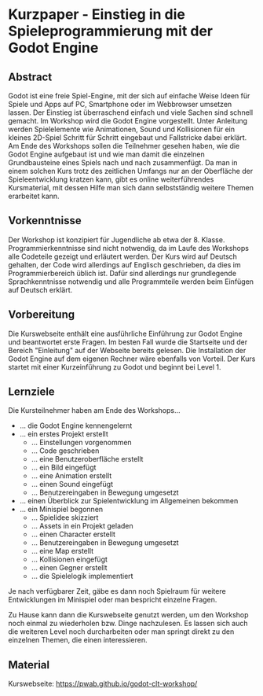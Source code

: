 # Kurzpaper - Einstieg in die Spieleprogrammierung mit der Godot Engine

## Abstract

Godot ist eine freie Spiel-Engine, mit der sich auf einfache Weise Ideen für Spiele und Apps auf PC, Smartphone oder im Webbrowser umsetzen lassen. Der Einstieg ist überraschend einfach und viele Sachen sind schnell gemacht. Im Workshop wird die Godot Engine vorgestellt. Unter Anleitung werden Spielelemente wie Animationen, Sound und Kollisionen für ein kleines 2D-Spiel Schritt für Schritt eingebaut und Fallstricke dabei erklärt. Am Ende des Workshops sollen die Teilnehmer gesehen haben, wie die Godot Engine aufgebaut ist und wie man damit die einzelnen Grundbausteine eines Spiels nach und nach zusammenfügt. Da man in einem solchen Kurs trotz des zeitlichen Umfangs nur an der Oberfläche der Spieleentwicklung kratzen kann, gibt es online weiterführendes Kursmaterial, mit dessen Hilfe man sich dann selbstständig weitere Themen erarbeitet kann.

## Vorkenntnisse

Der Workshop ist konzipiert für Jugendliche ab etwa der 8. Klasse. Programmierkenntnisse sind nicht notwendig, da im Laufe des Workshops alle Codeteile gezeigt und erläutert werden. Der Kurs wird auf Deutsch gehalten, der Code wird allerdings auf Englisch geschrieben, da dies im Programmierbereich üblich ist. Dafür sind allerdings nur grundlegende Sprachkenntnisse notwendig und alle Programmteile werden beim Einfügen auf Deutsch erklärt.

## Vorbereitung

Die Kurswebseite enthält eine ausführliche Einführung zur Godot Engine und beantwortet erste Fragen. Im besten Fall wurde die Startseite und der Bereich "Einleitung" auf der Webseite bereits gelesen. Die Installation der Godot Engine auf dem eigenen Rechner wäre ebenfalls von Vorteil. Der Kurs startet mit einer Kurzeinführung zu Godot und beginnt bei Level 1.

## Lernziele

Die Kursteilnehmer haben am Ende des Workshops...

- ... die Godot Engine kennengelernt
- ... ein erstes Projekt erstellt
  - ... Einstellungen vorgenommen
  - ... Code geschrieben
  - ... eine Benutzeroberfläche erstellt
  - ... ein Bild eingefügt
  - ... eine Animation erstellt
  - ... einen Sound eingefügt
  - ... Benutzereingaben in Bewegung umgesetzt
- ... einen Überblick zur Spielentwicklung im Allgemeinen bekommen
- ... ein Minispiel begonnen
  - ... Spielidee skizziert
  - ... Assets in ein Projekt geladen
  - ... einen Character erstellt
  - ... Benutzereingaben in Bewegung umgesetzt
  - ... eine Map erstellt
  - ... Kollisionen eingefügt
  - ... einen Gegner erstellt
  - ... die Spielelogik implementiert

Je nach verfügbarer Zeit, gäbe es dann noch Spielraum für weitere Entwicklungen im Minispiel oder man bespricht einzelne Fragen.

Zu Hause kann dann die Kurswebseite genutzt werden, um den Workshop noch einmal zu wiederholen bzw. Dinge nachzulesen. Es lassen sich auch die weiteren Level noch durcharbeiten oder man springt direkt zu den einzelnen Themen, die einen interessieren. 

## Material

Kurswebseite: https://pwab.github.io/godot-clt-workshop/

